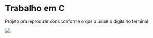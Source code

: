 # Trabalho em C
Projeto pra reproduzir sons conforme o que o usuário digita no terminal

<img src="https://images.unsplash.com/photo-1507838153414-b4b713384a76?ixid=MnwxMjA3fDB8MHxwaG90by1wYWdlfHx8fGVufDB8fHx8&ixlib=rb-1.2.1&auto=format&fit=crop&w=1350&q=80"> </img>
